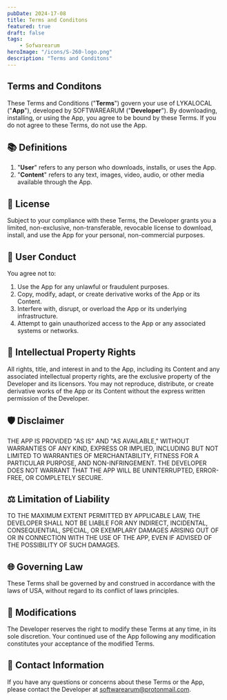 ```yaml
---
pubDate: 2024-17-08
title: Terms and Conditons
featured: true
draft: false
tags:
    - Sofwarearum
heroImage: "/icons/S-260-logo.png"
description: "Terms and Conditons"
---
```


## Terms and Conditons

These Terms and Conditions ("**Terms**") govern your use of LYKALOCAL ("**App**"), developed by SOFTWAREARUM ("**Developer**"). By downloading, installing, or using the App, you agree to be bound by these Terms. If you do not agree to these Terms, do not use the App.

## **📚 Definitions**

1. "**User**" refers to any person who downloads, installs, or uses the App.
2. "**Content**" refers to any text, images, video, audio, or other media available through the App.

## **🎁 License**

Subject to your compliance with these Terms, the Developer grants you a limited, non-exclusive, non-transferable, revocable license to download, install, and use the App for your personal, non-commercial purposes.

## **🔐 User Conduct**

You agree not to:

1. Use the App for any unlawful or fraudulent purposes.
2. Copy, modify, adapt, or create derivative works of the App or its Content.
3. Interfere with, disrupt, or overload the App or its underlying infrastructure.
4. Attempt to gain unauthorized access to the App or any associated systems or networks.

## **💾 Intellectual Property Rights**

All rights, title, and interest in and to the App, including its Content and any associated intellectual property rights, are the exclusive property of the Developer and its licensors. You may not reproduce, distribute, or create derivative works of the App or its Content without the express written permission of the Developer.

## **🛡️ Disclaimer**

THE APP IS PROVIDED "AS IS" AND "AS AVAILABLE," WITHOUT WARRANTIES OF ANY KIND, EXPRESS OR IMPLIED, INCLUDING BUT NOT LIMITED TO WARRANTIES OF MERCHANTABILITY, FITNESS FOR A PARTICULAR PURPOSE, AND NON-INFRINGEMENT. THE DEVELOPER DOES NOT WARRANT THAT THE APP WILL BE UNINTERRUPTED, ERROR-FREE, OR COMPLETELY SECURE.

## **⚖️ Limitation of Liability**

TO THE MAXIMUM EXTENT PERMITTED BY APPLICABLE LAW, THE DEVELOPER SHALL NOT BE LIABLE FOR ANY INDIRECT, INCIDENTAL, CONSEQUENTIAL, SPECIAL, OR EXEMPLARY DAMAGES ARISING OUT OF OR IN CONNECTION WITH THE USE OF THE APP, EVEN IF ADVISED OF THE POSSIBILITY OF SUCH DAMAGES.

## **🌐 Governing Law**

These Terms shall be governed by and construed in accordance with the laws of USA, without regard to its conflict of laws principles.

## **🔄 Modifications**

The Developer reserves the right to modify these Terms at any time, in its sole discretion. Your continued use of the App following any modification constitutes your acceptance of the modified Terms.

## **📩 Contact Information**

If you have any questions or concerns about these Terms or the App, please contact the Developer at [softwarearum@protonmail.com](mailto:Softwarearum@protonmail.com).
